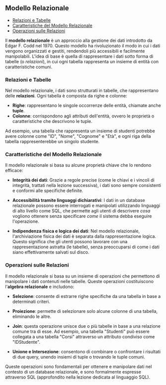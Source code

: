 ## Modello Relazionale <!-- omit in toc -->

- [Relazioni e Tabelle](#relazioni-e-tabelle)
- [Caratteristiche del Modello Relazionale](#caratteristiche-del-modello-relazionale)
- [Operazioni sulle Relazioni](#operazioni-sulle-relazioni)


Il **modello relazionale** è un approccio alla gestione dei dati introdotto da Edgar F. Codd nel 1970. Questo modello ha rivoluzionato il modo in cui i dati vengono organizzati e gestiti, rendendoli più accessibili e facilmente manipolabili. L'idea di base è quella di rappresentare i dati sotto forma di tabelle (o *relazioni*), in cui ogni tabella rappresenta un insieme di entità con caratteristiche comuni.

### Relazioni e Tabelle

Nel modello relazionale, i dati sono strutturati in tabelle, che rappresentano delle **relazioni**. Ogni tabella è composta da righe e colonne:
- **Righe**: rappresentano le singole occorrenze delle entità, chiamate anche **tuple**.
- **Colonne**: corrispondono agli attributi dell'entità, ovvero le proprietà o caratteristiche che descrivono le tuple.

Ad esempio, una tabella che rappresenta un insieme di studenti potrebbe avere colonne come "ID", "Nome", "Cognome" e "Età", e ogni riga della tabella rappresenterebbe un singolo studente.

### Caratteristiche del Modello Relazionale

Il modello relazionale si basa su alcune proprietà chiave che lo rendono efficace:

- **Integrità dei dati**: Grazie a regole precise (come le chiavi e i vincoli di integrità, trattati nella lezione successiva), i dati sono sempre consistenti e conformi alle specifiche definite.
  
- **Accessibilità tramite linguaggi dichiarativi**: I dati in un database relazionale possono essere interrogati e manipolati utilizzando linguaggi di alto livello come SQL, che permette agli utenti di descrivere *cosa* vogliono ottenere senza specificare *come* il sistema debba eseguire l'operazione.

- **Indipendenza fisica e logica dei dati**: Nel modello relazionale, l'archiviazione fisica dei dati è separata dalla rappresentazione logica. Questo significa che gli utenti possono lavorare con una rappresentazione astratta (le tabelle), senza preoccuparsi di come i dati siano effettivamente salvati sul disco.

### Operazioni sulle Relazioni

Il modello relazionale si basa su un insieme di operazioni che permettono di manipolare i dati contenuti nelle tabelle. Queste operazioni costituiscono l'**algebra relazionale** e includono:

- **Selezione**: consente di estrarre righe specifiche da una tabella in base a determinati criteri.
  
- **Proiezione**: permette di selezionare solo alcune colonne di una tabella, eliminando le altre.

- **Join**: questa operazione unisce due o più tabelle in base a una relazione comune tra di esse. Ad esempio, una tabella "Studenti" può essere collegata a una tabella "Corsi" attraverso un attributo condiviso come "IDStudente".
  
- **Unione e Intersezione**: consentono di combinare o confrontare i risultati di due query, unendo insiemi di tuple o trovando le tuple comuni.

Queste operazioni sono fondamentali per ottenere e manipolare dati nel contesto di un database relazionale, e sono formalmente espresse attraverso SQL (approfondito nella lezione dedicata al linguaggio SQL).
